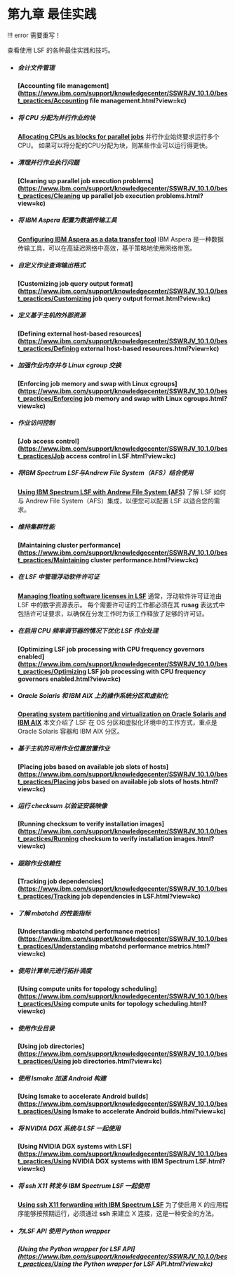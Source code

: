 # 第九章 最佳实践

!!! error
    需要重写！
    
查看使用 LSF 的各种最佳实践和技巧。

- ##### 会计文件管理

  **[Accounting file management](https://www.ibm.com/support/knowledgecenter/SSWRJV_10.1.0/best_practices/Accounting file management.html?view=kc)**

- ##### 将 CPU 分配为并行作业的块

  **[Allocating CPUs as blocks for parallel jobs](https://www.ibm.com/support/knowledgecenter/SSWRJV_10.1.0/best_practices/allocating_cpu_block_parallel_jobs.html?view=kc)**
  并行作业始终要求运行多个CPU。 如果可以将分配的CPU分配为块，则某些作业可以运行得更快。

- ##### 清理并行作业执行问题

  **[Cleaning up parallel job execution problems](https://www.ibm.com/support/knowledgecenter/SSWRJV_10.1.0/best_practices/Cleaning up parallel job execution problems.html?view=kc)**

- ##### 将 IBM Aspera 配置为数据传输工具

  **[Configuring IBM Aspera as a data transfer tool](https://www.ibm.com/support/knowledgecenter/SSWRJV_10.1.0/dm_using/dm_aspera.html?view=kc)**
  IBM Aspera 是一种数据传输工具，可以在高延迟网络中高效，基于策略地使用网络带宽。

- ##### 自定义作业查询输出格式

  **[Customizing job query output format](https://www.ibm.com/support/knowledgecenter/SSWRJV_10.1.0/best_practices/Customizing job query output format.html?view=kc)**

- ##### 定义基于主机的外部资源

  **[Defining external host-based resources](https://www.ibm.com/support/knowledgecenter/SSWRJV_10.1.0/best_practices/Defining external host-based resources.html?view=kc)**

- ##### 加强作业内存并与 Linux cgroup 交换

  **[Enforcing job memory and swap with Linux cgroups](https://www.ibm.com/support/knowledgecenter/SSWRJV_10.1.0/best_practices/Enforcing job memory and swap with Linux cgroups.html?view=kc)**

- ##### 作业访问控制

  **[Job access control](https://www.ibm.com/support/knowledgecenter/SSWRJV_10.1.0/best_practices/Job access control in LSF.html?view=kc)**

- ##### 将IBM Spectrum LSF与Andrew File System（AFS）结合使用

  **[Using IBM Spectrum LSF with Andrew File System (AFS)](https://www.ibm.com/support/knowledgecenter/SSWRJV_10.1.0/best_practices/afs_integration.html?view=kc)**
  了解 LSF 如何与 Andrew File System（AFS）集成，以便您可以配置 LSF 以适合您的需求。

- ##### 维持集群性能

  **[Maintaining cluster performance](https://www.ibm.com/support/knowledgecenter/SSWRJV_10.1.0/best_practices/Maintaining cluster performance.html?view=kc)**

- ##### 在 LSF 中管理浮动软件许可证

  **[Managing floating software licenses in LSF](https://www.ibm.com/support/knowledgecenter/SSWRJV_10.1.0/best_practices/floating_software_licenses.html?view=kc)**
  通常，浮动软件许可证池由 LSF 中的数字资源表示。 每个需要许可证的工作都必须在其 **rusag** 表达式中包括许可证要求，以确保在分发工作时为该工作释放了足够的许可证。

- ##### 在启用 CPU 频率调节器的情况下优化 LSF 作业处理

  **[Optimizing LSF job processing with CPU frequency governors enabled](https://www.ibm.com/support/knowledgecenter/SSWRJV_10.1.0/best_practices/Optimizing LSF job processing with CPU frequency governors enabled.html?view=kc)**

- ##### Oracle Solaris 和 IBM AIX 上的操作系统分区和虚拟化

  **[Operating system partitioning and virtualization on Oracle Solaris and IBM AIX](https://www.ibm.com/support/knowledgecenter/SSWRJV_10.1.0/best_practices/os_partition_vm_solaris_aix.html?view=kc)**
  本文介绍了 LSF 在 OS 分区和虚拟化环境中的工作方式，重点是 Oracle Solaris 容器和 IBM AIX 分区。

- ##### 基于主机的可用作业位置放置作业

  **[Placing jobs based on available job slots of hosts](https://www.ibm.com/support/knowledgecenter/SSWRJV_10.1.0/best_practices/Placing jobs based on available job slots of hosts.html?view=kc)**

- ##### 运行 checksum 以验证安装映像

  **[Running checksum to verify installation images](https://www.ibm.com/support/knowledgecenter/SSWRJV_10.1.0/best_practices/Running checksum to verify installation images.html?view=kc)**

- ##### 跟踪作业依赖性

  **[Tracking job dependencies](https://www.ibm.com/support/knowledgecenter/SSWRJV_10.1.0/best_practices/Tracking job dependencies in LSF.html?view=kc)**

- ##### 了解 mbatchd 的性能指标

  **[Understanding mbatchd performance metrics](https://www.ibm.com/support/knowledgecenter/SSWRJV_10.1.0/best_practices/Understanding mbatchd performance metrics.html?view=kc)**

- ##### 使用计算单元进行拓扑调度

  **[Using compute units for topology scheduling](https://www.ibm.com/support/knowledgecenter/SSWRJV_10.1.0/best_practices/Using compute units for topology scheduling.html?view=kc)**

- ##### 使用作业目录

  **[Using job directories](https://www.ibm.com/support/knowledgecenter/SSWRJV_10.1.0/best_practices/Using job directories.html?view=kc)**

- ##### 使用 lsmake 加速 Android 构建

  **[Using lsmake to accelerate Android builds](https://www.ibm.com/support/knowledgecenter/SSWRJV_10.1.0/best_practices/Using lsmake to accelerate Android builds.html?view=kc)**

- ##### 将 NVIDIA DGX 系统与 LSF 一起使用

  **[Using NVIDIA DGX systems with LSF](https://www.ibm.com/support/knowledgecenter/SSWRJV_10.1.0/best_practices/Using NVIDIA DGX systems with IBM Spectrum LSF.html?view=kc)**

- ##### 将 ssh X11 转发与 IBM Spectrum LSF 一起使用

  **[Using ssh X11 forwarding with IBM Spectrum LSF](https://www.ibm.com/support/knowledgecenter/SSWRJV_10.1.0/best_practices/ssh_x11_forwarding.html?view=kc)**
  为了使启用 X 的应用程序能够按预期运行，必须通过 **ssh** 来建立 X 连接，这是一种安全的方法。

- ##### 为LSF API 使用 Python wrapper

  ##### **[Using the Python wrapper for LSF API](https://www.ibm.com/support/knowledgecenter/SSWRJV_10.1.0/best_practices/Using the Python wrapper for LSF API.html?view=kc)**

